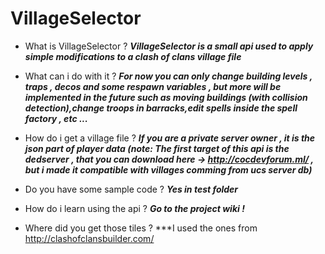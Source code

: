 # VillageSelector

- What is VillageSelector ?
***VillageSelector is a small api used to apply simple modifications to a clash of clans village file***

- What can i do with it ?
***For now you can only change building levels , traps , decos and some respawn variables , but more will be implemented in the future such as moving buildings (with collision detection),change troops in barracks,edit spells inside the spell factory , etc ...***

- How do i get a village file ?
***If you are a private server owner , it is the json part of player data (note: The first target of this api is the dedserver , that you can download here -> <http://cocdevforum.ml/> , but i made it compatible with villages comming from ucs server db)***

- Do you have some sample code ?
***Yes in test folder***

- How do i learn using the api ?
***Go to the project wiki !***

- Where did you get those tiles ?
***I used the ones from <http://clashofclansbuilder.com/>
